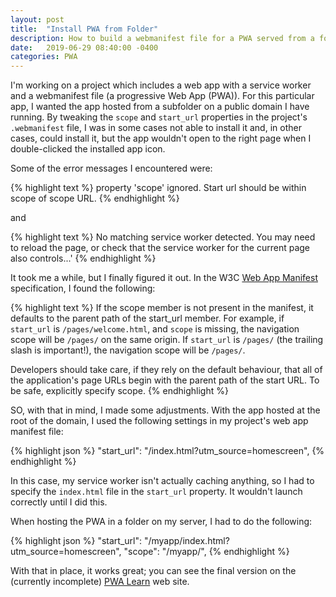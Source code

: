 ```yaml
---
layout: post
title:  "Install PWA from Folder"
description: How to build a webmanifest file for a PWA served from a folder
date:   2019-06-29 08:40:00 -0400
categories: PWA
---
```


I'm working on a project which includes a web app with a service worker and a webmanifest file (a progressive Web App (PWA)). For this particular app, I wanted the app hosted from a subfolder on a public domain I have running. By tweaking the `scope` and `start_url` properties in the project's `.webmanifest` file, I was in some cases not able to install it and, in other cases, could install it, but the app wouldn't open to the right page when I double-clicked the installed app icon.

Some of the error messages I encountered were:

{% highlight text %}
property 'scope' ignored. Start url should be within scope of scope URL.
{% endhighlight %}

and

{% highlight text %}
No matching service worker detected. You may need to reload the page, or check that the service worker for the current page also controls...'
{% endhighlight %}

It took me a while, but I finally figured it out. In the W3C [Web App Manifest](https://www.w3.org/TR/appmanifest/#navigation-scope) specification, I found the following:

{% highlight text %}
If the scope member is not present in the manifest, it defaults to the parent path of the start_url member. For example, if `start_url` is `/pages/welcome.html`, and `scope` is missing, the navigation scope will be `/pages/` on the same origin. If `start_url` is `/pages/` (the trailing slash is important!), the navigation scope will be `/pages/`.

Developers should take care, if they rely on the default behaviour, that all of the application's page URLs begin with the parent path of the start URL. To be safe, explicitly specify scope.
{% endhighlight %}

SO, with that in mind, I made some adjustments. With the app hosted at the root of the domain, I used the following settings in my project's web app manifest file:

{% highlight json %}
 "start_url": "/index.html?utm_source=homescreen",
{% endhighlight %}

In this case, my service worker isn't actually caching anything, so I had to specify the `index.html` file in the `start_url` property. It wouldn't launch correctly until I did this.

When hosting the PWA in a folder on my server, I had to do the following:

{% highlight json %}
  "start_url": "/myapp/index.html?utm_source=homescreen",
  "scope": "/myapp/",
{% endhighlight %}

With that in place, it works great; you can see the final version on the (currently incomplete) [PWA Learn](https://pwalearn.com/tipcalc/) web site.
